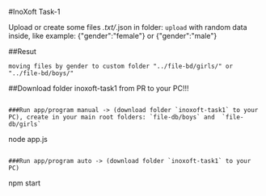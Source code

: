 #InoXoft Task-1

Upload or create some files *.txt/*.json in folder: `upload` with random data inside, like example: {"gender":"female"} or {"gender":"male"}

##Resut
``` 
moving files by gender to custom folder "../file-bd/girls/" or "../file-bd/boys/"
```


##Download folder inoxoft-task1 from PR to your PC!!!
```

###Run app/program manual -> (download folder `inoxoft-task1` to your PC), create in your main root folders: `file-db/boys` and  `file-db/girls`
```
node app.js
```

###Run app/program auto -> (download folder `inoxoft-task1` to your PC)
```
npm start